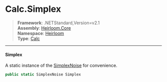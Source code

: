 # Calc.Simplex

> **Framework**: .NETStandard,Version=v2.1  
> **Assembly**: [Heirloom.Core][0]  
> **Namespace**: [Heirloom][0]  
> **Type**: [Calc][1]  

--------------------------------------------------------------------------------

#### Simplex

A static instance of the [SimplexNoise][2] for convenience.

```cs
public static SimplexNoise Simplex
```

[0]: ../Heirloom.Core.md
[1]: Heirloom.Calc.md
[2]: Heirloom.SimplexNoise.md
